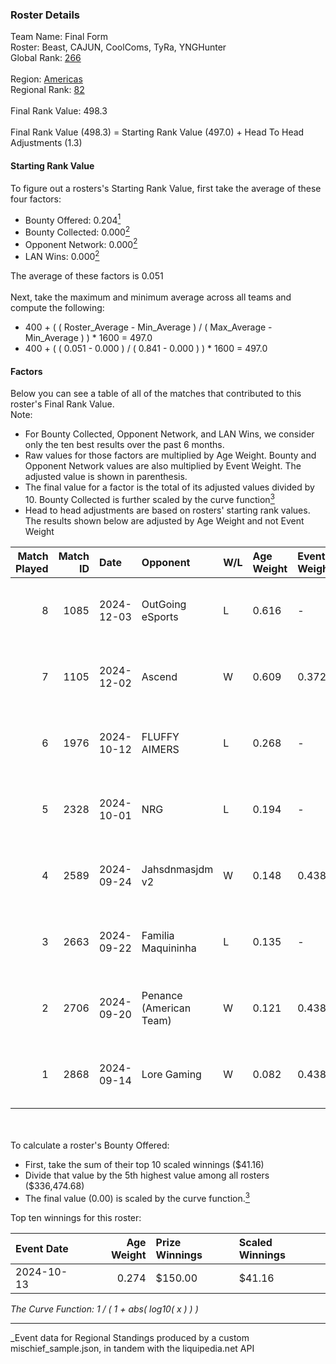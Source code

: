 ### Roster Details<br />
Team Name: Final Form<br />
Roster: Beast, CAJUN, CoolComs, TyRa, YNGHunter<br />
Global Rank: [266](../../standings_global_2025_03_01.md)<br />
<br />
Region: [Americas]( ../../standings_americas_2025_03_01.md)<br />
Regional Rank: [82]( ../../standings_americas_2025_03_01.md)<br />
<br />
Final Rank Value:  498.3<br />
<br />
Final Rank Value (498.3) = Starting Rank Value (497.0) + Head To Head Adjustments (1.3)<br />

#### Starting Rank Value<br />
To figure out a rosters's Starting Rank Value, first take the average of these four factors:<br />
- Bounty Offered: 0.204[<sup>1</sup>](#table2)
- Bounty Collected: 0.000[<sup>2</sup>](#table1)
- Opponent Network: 0.000[<sup>2</sup>](#table1)
- LAN Wins: 0.000[<sup>2</sup>](#table1)

The average of these factors is 0.051<br />
<br />
Next, take the maximum and minimum average across all teams and compute the following:<br />
- 400 + ( ( Roster_Average - Min_Average ) / ( Max_Average - Min_Average ) ) * 1600 = 497.0
- 400 + ( ( 0.051 - 0.000 ) / ( 0.841 - 0.000 ) ) * 1600 = 497.0


#### Factors<br />
Below you can see a table of all of the matches that contributed to this roster's Final Rank Value.<br />
Note:<br />

- For Bounty Collected, Opponent Network, and LAN Wins, we consider only the ten best results over the past 6 months.
- Raw values for those factors are multiplied by Age Weight. Bounty and Opponent Network values are also multiplied by Event Weight. The adjusted value is shown in parenthesis.
- The final value for a factor is the total of its adjusted values divided by 10. Bounty Collected is further scaled by the curve function[<sup>3</sup>](#curveFunction)
- Head to head adjustments are based on rosters' starting rank values. The results shown below are adjusted by Age Weight and not Event Weight
<span id="table1"></span><br />


| Match Played | Match ID | Date       | Opponent                | W/L | Age Weight | Event Weight | Bounty Collected | Opponent Network | LAN Wins  | H2H Adj. | Roster                                  |
| -: | -: | :- | :- | :- | :- | :- | :- | :- | :- | -: | :- |
|            8 |     1085 | 2024-12-03 | OutGoing eSports        | L   | 0.616      | -            | -                | -                | -         |    -7.15 | Beast, CAJUN, CoolComs, TyRa, YNGHunter |
|            7 |     1105 | 2024-12-02 | Ascend                  | W   | 0.609      | 0.372        | 0.000 (0.000)    | 0.000 (0.000)    | 0 (0.000) |     6.91 | Beast, CAJUN, CoolComs, TyRa, YNGHunter |
|            6 |     1976 | 2024-10-12 | FLUFFY AIMERS           | L   | 0.268      | -            | -                | -                | -         |    -1.42 | CAJUN, CoolComs, Drop, FxRE, YNGHunter  |
|            5 |     2328 | 2024-10-01 | NRG                     | L   | 0.194      | -            | -                | -                | -         |    -0.32 | CAJUN, CoolComs, Drop, FxRE, YNGHunter  |
|            4 |     2589 | 2024-09-24 | Jahsdnmasjdm v2         | W   | 0.148      | 0.438        | 0.000 (0.000)    | 0.012 (0.001)    | 0 (0.000) |     2.22 | CAJUN, CoolComs, Drop, FxRE, YNGHunter  |
|            3 |     2663 | 2024-09-22 | Familia Maquininha      | L   | 0.135      | -            | -                | -                | -         |    -1.24 | CAJUN, CoolComs, Drop, FxRE, YNGHunter  |
|            2 |     2706 | 2024-09-20 | Penance (American Team) | W   | 0.121      | 0.438        | 0.000 (0.000)    | 0.004 (0.000)    | 0 (0.000) |     1.40 | CAJUN, CoolComs, Drop, FxRE, YNGHunter  |
|            1 |     2868 | 2024-09-14 | Lore Gaming             | W   | 0.082      | 0.438        | 0.000 (0.000)    | 0.023 (0.001)    | 0 (0.000) |     0.94 | CAJUN, CoolComs, Drop, FxRE, YNGHunter  |

<br />
<span id="table2"></span><br />
To calculate a roster's Bounty Offered:<br />

- First, take the sum of their top 10 scaled winnings ($41.16)
- Divide that value by the 5th highest value among all rosters ($336,474.68)
- The final value (0.00) is scaled by the curve function.[<sup>3</sup>](#curveFunction)

Top ten winnings for this roster:<br />

| Event Date | Age Weight | Prize Winnings | Scaled Winnings |
| :- | -: | :- | :- |
| 2024-10-13 |      0.274 | $150.00        | $41.16          |


<span id="curveFunction"></span>_The Curve Function: 1 / ( 1 + abs( log10( x ) ) )_<br />

---
_Event data for Regional Standings produced by a custom mischief_sample.json, in tandem with the liquipedia.net API<br />
